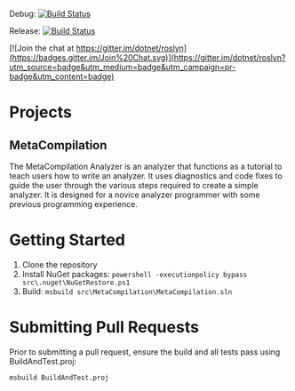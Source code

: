 Debug: [![Build Status](http://dotnet-ci.cloudapp.net/job/dotnet_roslyn-analyzers_windows_debug/badge/icon)](http://dotnet-ci.cloudapp.net/job/dotnet_roslyn_windows_debug/)

Release: [![Build Status](http://dotnet-ci.cloudapp.net/job/dotnet_roslyn-analyzers_windows_release/badge/icon)](http://dotnet-ci.cloudapp.net/job/dotnet_roslyn_windows_release/)

[![Join the chat at https://gitter.im/dotnet/roslyn](https://badges.gitter.im/Join%20Chat.svg)](https://gitter.im/dotnet/roslyn?utm_source=badge&utm_medium=badge&utm_campaign=pr-badge&utm_content=badge)

Projects
========

MetaCompilation
---------------
The MetaCompilation Analyzer is an analyzer that functions as a tutorial to teach users how to write an analyzer. It uses diagnostics and code 
fixes to guide the user through the various steps required to create a simple analyzer. It is designed for a novice analyzer programmer with some previous programming
experience.

Getting Started
===============

1. Clone the repository
2. Install NuGet packages: `powershell -executionpolicy bypass src\.nuget\NuGetRestore.ps1`
3. Build: `msbuild src\MetaCompilation\MetaCompilation.sln`

Submitting Pull Requests
========================

Prior to submitting a pull request, ensure the build and all tests pass using BuildAndTest.proj:
```
msbuild BuildAndTest.proj
```